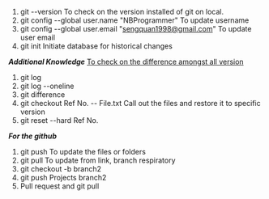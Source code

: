 1. git --version 
To check on the version installed of git on local.
2. git config --global user.name "NBProgrammer"
To update username
3. git config --global user.email "sengquan1998@gmail.com"
To update user email
4. git init
Initiate database for historical changes

***Additional Knowledge***
<u> To check on the difference amongst all version </u>

1. git log
2. git log --oneline
3. git difference
4. git checkout Ref No. -- File.txt
Call out the files and restore it to specific version
5. git reset --hard Ref No.


***For the github***
1. git push
To update the files or folders
2. git pull
To update from link, branch respiratory
3. git checkout -b branch2
4. git push Projects branch2
5. Pull request and git pull
